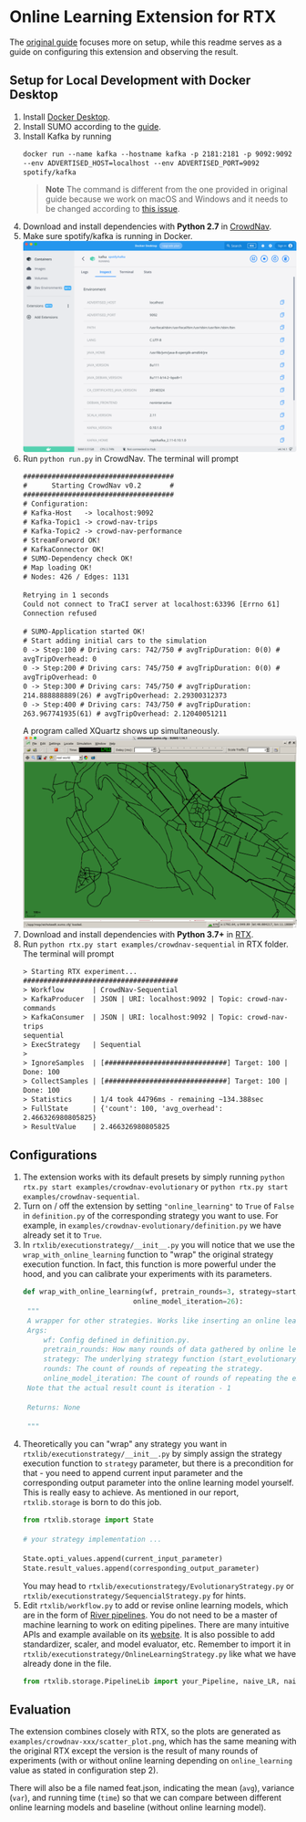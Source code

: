 # Online Learning Extension for RTX

The [original guide](ORIGINAL_README.md) focuses more on setup, while this readme serves as a guide on configuring this extension and observing the result.

## Setup for Local Development with Docker Desktop

1. Install [Docker Desktop](https://www.docker.com/products/docker-desktop/).
2. Install SUMO according to the [guide](https://sumo.dlr.de/docs/Installing/index.html).
3. Install Kafka by running
   ```shell
   docker run --name kafka --hostname kafka -p 2181:2181 -p 9092:9092 --env ADVERTISED_HOST=localhost --env ADVERTISED_PORT=9092 spotify/kafka
   ```
   > **Note**
   > The command is different from the one provided in original guide because we work on macOS and Windows and it needs to be changed according to [this issue](https://github.com/Starofall/RTX/issues/3).
4. Download and install dependencies with **Python 2.7** in [CrowdNav](https://github.com/imchell/CrowdNav).
5. Make sure spotify/kafka is running in Docker.
   ![spotify/kafka](illustrations/docker.png)
6. Run `python run.py` in CrowdNav. The terminal will prompt
   ```shell
   #####################################
   #      Starting CrowdNav v0.2       #
   #####################################
   # Configuration:
   # Kafka-Host   -> localhost:9092
   # Kafka-Topic1 -> crowd-nav-trips
   # Kafka-Topic2 -> crowd-nav-performance
   # StreamForword OK!
   # KafkaConnector OK!
   # SUMO-Dependency check OK!
   # Map loading OK! 
   # Nodes: 426 / Edges: 1131
   
   Retrying in 1 seconds
   Could not connect to TraCI server at localhost:63396 [Errno 61] Connection refused
   
   # SUMO-Application started OK!
   # Start adding initial cars to the simulation
   0 -> Step:100 # Driving cars: 742/750 # avgTripDuration: 0(0) # avgTripOverhead: 0
   0 -> Step:200 # Driving cars: 745/750 # avgTripDuration: 0(0) # avgTripOverhead: 0
   0 -> Step:300 # Driving cars: 745/750 # avgTripDuration: 214.888888889(26) # avgTripOverhead: 2.29300312373
   0 -> Step:400 # Driving cars: 743/750 # avgTripDuration: 263.967741935(61) # avgTripOverhead: 2.12040051211
   ```
   A program called XQuartz shows up simultaneously.
   ![xquartz](illustrations/xquartz.png)
7. Download and install dependencies with **Python 3.7+** in [RTX](https://github.com/imchell/RTX).
8. Run `python rtx.py start examples/crowdnav-sequential` in RTX folder. The terminal will prompt
   ```shell
   > Starting RTX experiment...
   ######################################
   > Workflow       | CrowdNav-Sequential
   > KafkaProducer  | JSON | URI: localhost:9092 | Topic: crowd-nav-commands
   > KafkaConsumer  | JSON | URI: localhost:9092 | Topic: crowd-nav-trips
   sequential
   > ExecStrategy   | Sequential
   >
   > IgnoreSamples  | [##############################] Target: 100 | Done: 100  
   > CollectSamples | [##############################] Target: 100 | Done: 100
   > Statistics     | 1/4 took 44796ms - remaining ~134.388sec
   > FullState      | {'count': 100, 'avg_overhead': 2.466326980805825}
   > ResultValue    | 2.466326980805825
   ```

## Configurations

1. The extension works with its default presets by simply running `python rtx.py start examples/crowdnav-evolutionary` or `python rtx.py start examples/crowdnav-sequential`.
2. Turn on / off the extension by setting `"online_learning"` to `True` of `False` in `definition.py` of the corresponding strategy you want to use. For example, in `examples/crowdnav-evolutionary/definition.py` we have already set it to `True`.
3. In `rtxlib/executionstrategy/__init__.py` you will notice that we use the `wrap_with_online_learning` function to "wrap" the original strategy execution function. In fact, this function is more powerful under the hood, and you can calibrate your experiments with its parameters.
   ```python
   def wrap_with_online_learning(wf, pretrain_rounds=3, strategy=start_evolutionary_strategy, rounds=3,
                              online_model_iteration=26):
    """
    A wrapper for other strategies. Works like inserting an online learning algorithm into the underlying strategy.
    Args:
        wf: Config defined in definition.py.
        pretrain_rounds: How many rounds of data gathered by online learning model before formally executed.
        strategy: The underlying strategy function (start_evolutionary_strategy, e.g.).
        rounds: The count of rounds of repeating the strategy.
        online_model_iteration: The count of rounds of repeating the execution of online learning model.
    Note that the actual result count is iteration - 1

    Returns: None

    """
   ```
4. Theoretically you can "wrap" any strategy you want in `rtxlib/executionstrategy/__init__.py` by simply assign the strategy execution function to `strategy` parameter, but there is a precondition for that - you need to append current input parameter and the corresponding output parameter into the online learning model yourself.
   This is really easy to achieve. As mentioned in our report, `rtxlib.storage` is born to do this job. 
   ```python
   from rtxlib.storage import State
   
   # your strategy implementation ...
   
   State.opti_values.append(current_input_parameter)
   State.result_values.append(corresponding_output_parameter)
   ```
   You may head to `rtxlib/executionstrategy/EvolutionaryStrategy.py` or `rtxlib/executionstrategy/SequencialStrategy.py` for hints.
5. Edit `rtxlib/workflow.py` to add or revise online learning models, which are in the form of [River pipelines](https://riverml.xyz/0.14.0/recipes/pipelines/). You do not need to be a master of machine learning to work on editing pipelines. There are many intuitive APIs and example available on its [website](https://riverml.xyz/0.14.0/api/linear-model/LinearRegression/). It is also possible to add standardizer, scaler, and model evaluator, etc. Remember to import it in `rtxlib/executionstrategy/OnlineLearningStrategy.py` like what we have already done in the file.
   ```python
   from rtxlib.storage.PipelineLib import your_Pipeline, naive_LR, naive_KNNR, Bayesian_LR
   ```


## Evaluation

The extension combines closely with RTX, so the plots are generated as `examples/crowdnav-xxx/scatter_plot.png`, which has the same meaning with the original RTX except the version is the result of many rounds of experiments (with or without online learning depending on `online_learning` value as stated in configuration step 2).

There will also be a file named feat.json, indicating the mean (`avg`), variance (`var`), and running time (`time`) so that we can compare between different online learning models and baseline (without online learning model).
